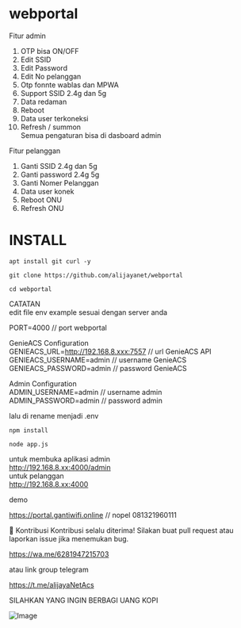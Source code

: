 # webportal
Fitur admin <br>
1. OTP bisa ON/OFF <br>
2. Edit SSID<br>
3. Edit Password<br>
4. Edit No pelanggan<br>
5. Otp fonnte  wablas dan MPWA<br>
6. Support SSID 2.4g dan 5g<br>
7. Data redaman<br>
8. Reboot<br>
9. Data user terkoneksi<br>
10. Refresh / summon <br>
Semua pengaturan bisa di dasboard admin<br>

Fitur pelanggan<br>
1. Ganti SSID 2.4g dan 5g<br>
2. Ganti password 2.4g 5g
3. Ganti Nomer Pelanggan<br>
4. Data user  konek<br>
5. Reboot ONU<br>
6. Refresh ONU<br>


# INSTALL
```
apt install git curl -y
```
```
git clone https://github.com/alijayanet/webportal
```
```
cd webportal
```
CATATAN <br>
edit file env example sesuai dengan server anda <br>

PORT=4000 // port webportal<br>

GenieACS Configuration<br>
GENIEACS_URL=http://192.168.8.xxx:7557 // url GenieACS API<br>
GENIEACS_USERNAME=admin // username GenieACS<br>
GENIEACS_PASSWORD=admin // password GenieACS<br>

Admin Configuration<br>
ADMIN_USERNAME=admin // username admin<br>
ADMIN_PASSWORD=admin // password admin<br>

lalu di rename menjadi .env <br>

```
npm install
```
```
node app.js
```
untuk membuka aplikasi admin <br>
http://192.168.8.xx:4000/admin <br>
untuk pelanggan <br>
http://192.168.8.xx:4000 <br>

demo

https://portal.gantiwifi.online  // nopel 081321960111

🤝 Kontribusi
Kontribusi selalu diterima! Silakan buat pull request atau laporkan issue jika menemukan bug.

https://wa.me/6281947215703

atau link group telegram

https://t.me/alijayaNetAcs

SILAHKAN YANG INGIN BERBAGI UANG KOPI

![Image](https://github.com/user-attachments/assets/724e5ac2-626e-4f2d-bd1f-1265b70b544f)
